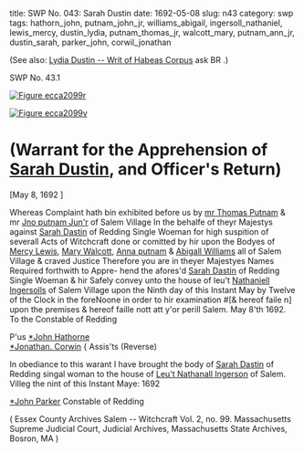 title: SWP No. 043: Sarah Dustin
date: 1692-05-08
slug: n43
category: swp
tags: hathorn_john, putnam_john_jr, williams_abigail, ingersoll_nathaniel, lewis_mercy, dustin_lydia, putnam_thomas_jr, walcott_mary, putnam_ann_jr, dustin_sarah, parker_john, corwil_jonathan




(See also: [Lydia Dustin -- Writ of Habeas Corpus](/n1.html#n1.126) ask BR .)

<div markdown class="doc" id="n43.1">

<div class="doc_id">SWP No. 43.1</div>


<span markdown class="figure">[![Figure ecca2099r](archives/ecca/thumb/ecca2099r.jpg)](archives/ecca/large/ecca2099r.jpg)</span>

<span markdown class="figure">[![Figure ecca2099v](archives/ecca/thumb/ecca2099v.jpg)](archives/ecca/large/ecca2099v.jpg)</span>

# (Warrant for the Apprehension of [Sarah Dustin](/tag/dustin_sarah.html), and Officer's Return)

[May 8, 1692 ]

Whereas Complaint hath bin exhibited before us by [mr Thomas Putnam](/tag/putnam_thomas_jr.html) & mr [Jno putnam Jun'r](/tag/putnam_john_jr.html) of Salem Village In the behalfe of  theyr Majestys against [Sarah Dastin](/tag/dustin_sarah.html) of Redding Single Woeman for  high suspition of severall Acts of Witchcraft done or comitted by  hir upon the Bodyes of [Mercy Lewis](/tag/lewis_mercy.html), [Mary Walcott](/tag/walcott_mary.html), [Anna putnam](/tag/putnam_ann_jr.html)  & [Abigall Williams](/tag/williams_abigail.html) all of Salem Village & craved Justice Therefore  you are in theyer Majestyes Names Required forthwith to Appre-  hend the afores'd [Sarah Dastin](/tag/dustin_sarah.html) of Redding Single Woeman & hir Safely convey unto the house of leu't [Nathaniell Ingersolls](/tag/ingersoll_nathaniel.html) of Salem  Village upon the Ninth day of this Instant May by Twelve of the  Clock in the foreNoone in order to hir examination #[& hereof  faile n] upon the premises & hereof faille nott att y'or perill Salem.  May 8'th 1692.
To the Constable of Redding   
  
P'us [*John Hathorne](/tag/hathorn_john.html)  
[*Jonathan. Corwin](/tag/corwil_jonathan.html) { Assis'ts (Reverse)  
  
In obediance to this warant I have brought the body of [Sarah Dastin](/tag/dustin_sarah.html) of Redding singal woman to the house of [Leu't Nathanall Ingerson](/tag/ingersoll_nathaniel.html) of Salem. Villeg the nint of this Instant Maye: 1692 
  
  [*John Parker](/tag/parker_john.html) Constable 
  of Redding 
  
  ( Essex County Archives Salem -- Witchcraft Vol. 2, no. 99.  Massachusetts Supreme Judicial Court, Judicial Archives, Massachusetts State Archives, Bosron, MA )

</div>

